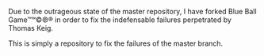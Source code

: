 Due to the outrageous state of the master repository, I have forked Blue Ball Game™℠©℗® in order to fix the indefensable failures perpetrated by Thomas Keig.

This is simply a repository to fix the failures of the master branch.
